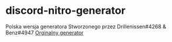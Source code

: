 # discord-nitro-generator
Polska wersja generatora Stworzonego przez Drillenissen#4268 &amp; Benz#4947
<a href="http://pasja-informatyki.pl">Orginalny generator</a>
